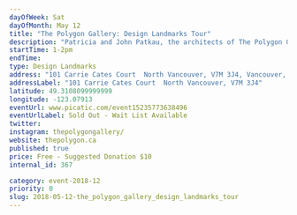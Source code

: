 ```yaml
---
dayOfWeek: Sat
dayOfMonth: May 12
title: "The Polygon Gallery: Design Landmarks Tour"
description: "Patricia and John Patkau, the architects of The Polygon Gallery, will be guiding a limited number of guests through the recently completed cultural icon on the waterfront of Lower Lonsdale in North Vancouver. <br> <br> Guests will learn about how their design vision responded to the needs of their client, the emerging community and the majestic context of the North Shore while highlighting how specific design decisions can have a positive impact on the well-being of the people that engage with the building and surrounding plaza. Tour meets at Gallery Reception. Please arrive at 12:55."
startTime: 1-2pm
endTime: 
type: Design Landmarks
address: "101 Carrie Cates Court  North Vancouver, V7M 3J4, Vancouver, BC, Canada"
addressLabel: "101 Carrie Cates Court  North Vancouver, V7M 3J4"
latitude: 49.3108099999999
longitude: -123.07913
eventUrl: www.picatic.com/event15235773638496
eventUrlLabel: Sold Out - Wait List Available
twitter: 
instagram: thepolygongallery/
website: thepolygon.ca
published: true
price: Free - Suggested Donation $10
internal_id: 367

category: event-2018-12
priority: 0
slug: 2018-05-12-the_polygon_gallery_design_landmarks_tour
---
```

